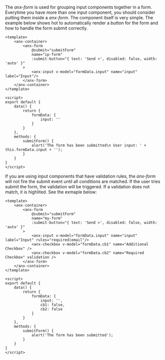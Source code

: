 The *anx-form* is used for grouping input components together in a form. Everytime you have more than one input component, you should consider putting them inside a *anx-form*. The component itself is very simple. The example below shows hot to automatically render a button for the form and how to handle the form submit correctly.

```vue
<template>
    <anx-container>
        <anx-form
            @submit="submitForm"
            name="ip-form"
            :submit-button="{ text: 'Send >', disabled: false, width: 'auto' }"
        >
            <anx-input v-model="formData.input" name="input" label="Input"/>
        </anx-form>
    </anx-container>
</template>

<script>
export default {
    data() {
        return {
            formData: {
                input: ''
            }
        }
    },
    methods: {
        submitForm() {
            alert('The form has been submitted\n User input: ' + this.formData.input + '');
        }
    }
}
</script>
```

If you are using input components that have validation rules, the *anx-form* will not fire the submit event until all conditions are matched. If the user tries submit the form, the validation will be triggered. If a validation does not match, it is highlited. See the exmaple below:

```vue
<template>
    <anx-container>
        <anx-form
            @submit="submitForm"
            name="my-form"
            :submit-button="{ text: 'Send >', disabled: false, width: 'auto' }"
        >
            <anx-input v-model="formData.input" name="input" label="Input" rules="required|email"/>
            <anx-checkbox v-model="formData.cb1" name="Additional Checkbox" />
            <anx-checkbox v-model="formData.cb2" name="Required Checkbox" validation />
        </anx-form>
    </anx-container>
</template>

<script>
export default {
    data() {
        return {
            formData: {
                input: '',
                cb1: false,
                cb2: false
            }
        }
    },
    methods: {
        submitForm() {
            alert('The form has been submitted');
        }
    }
}
</script>
```